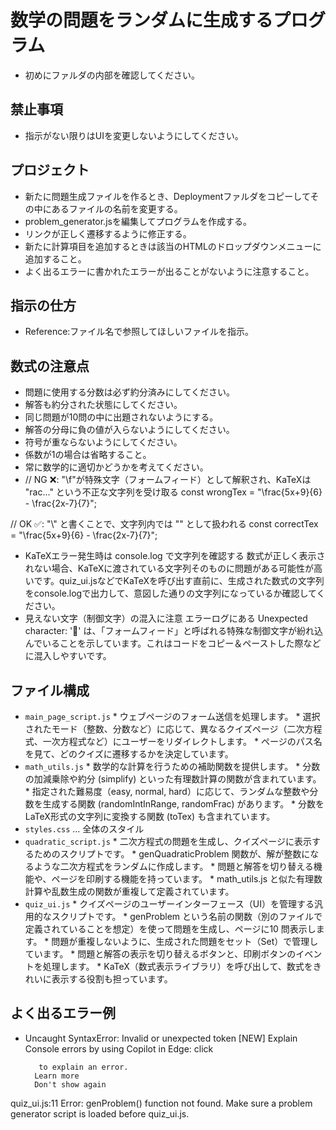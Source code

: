 # 数学の問題をランダムに生成するプログラム

- 初めにファルダの内部を確認してください。

## 禁止事項
- 指示がない限りはUIを変更しないようにしてください。

## プロジェクト
- 新たに問題生成ファイルを作るとき、Deploymentファルダをコピーしてその中にあるファイルの名前を変更する。
- problem_generator.jsを編集してプログラムを作成する。
- リンクが正しく遷移するように修正する。
- 新たに計算項目を追加するときは該当のHTMLのドロップダウンメニューに追加すること。
- よく出るエラーに書かれたエラーが出ることがないように注意すること。

## 指示の仕方
- Reference:ファイル名で参照してほしいファイルを指示。


## 数式の注意点
- 問題に使用する分数は必ず約分済みにしてください。
- 解答も約分された状態にしてください。
- 同じ問題が10問の中に出題されないようにする。
- 解答の分母に負の値が入らないようにしてください。
- 符号が重ならないようにしてください。
- 係数が1の場合は省略すること。
- 常に数学的に適切かどうかを考えてください。
- // NG ❌: "\f"が特殊文字（フォームフィード）として解釈され、KaTeXは "rac..." という不正な文字列を受け取る
const wrongTex = "\frac{5x+9}{6} - \frac{2x-7}{7}";

// OK ✅: "\\" と書くことで、文字列内では "\" として扱われる
const correctTex = "\\frac{5x+9}{6} - \\frac{2x-7}{7}";
-  KaTeXエラー発生時は console.log で文字列を確認する
数式が正しく表示されない場合、KaTeXに渡されている文字列そのものに問題がある可能性が高いです。quiz_ui.jsなどでKaTeXを呼び出す直前に、生成された数式の文字列をconsole.logで出力して、意図した通りの文字列になっているか確認してください。
- 見えない文字（制御文字）の混入に注意
エラーログにある Unexpected character: '' は、「フォームフィード」と呼ばれる特殊な制御文字が紛れ込んでいることを示しています。これはコードをコピー＆ペーストした際などに混入しやすいです。

## ファイル構成

- `main_page_script.js`
       * ウェブページのフォーム送信を処理します。
       * 選択されたモード（整数、分数など）に応じて、異なるクイズページ（二次方程式、一次方程式など）にユーザーをリダイレクトします。
       * ページのパス名を見て、どのクイズに遷移するかを決定しています。
- `math_utils.js`
       * 数学的な計算を行うための補助関数を提供します。
       * 分数の加減乗除や約分 (simplify) といった有理数計算の関数が含まれています。
       * 指定された難易度（easy, normal, hard）に応じて、ランダムな整数や分数を生成する関数 (randomIntInRange,
          randomFrac) があります。
       * 分数をLaTeX形式の文字列に変換する関数 (toTex) も含まれています。
- `styles.css` … 全体のスタイル
-  `quadratic_script.js`
       * 二次方程式の問題を生成し、クイズページに表示するためのスクリプトです。
       * genQuadraticProblem 関数が、解が整数になるような二次方程式をランダムに作成します。
       * 問題と解答を切り替える機能や、ページを印刷する機能を持っています。
       * math_utils.js と似た有理数計算や乱数生成の関数が重複して定義されています。
-  `quiz_ui.js`
       * クイズページのユーザーインターフェース（UI）を管理する汎用的なスクリプトです。
       * genProblem という名前の関数（別のファイルで定義されていることを想定）を使って問題を生成し、ページに10
         問表示します。
       * 問題が重複しないように、生成された問題をセット（Set）で管理しています。
       * 問題と解答の表示を切り替えるボタンと、印刷ボタンのイベントを処理します。
       * KaTeX（数式表示ライブラリ）を呼び出して、数式をきれいに表示する役割も担っています。

## よく出るエラー例
- Uncaught SyntaxError: Invalid or unexpected token
[NEW] Explain Console errors by using Copilot in Edge: click
         
         to explain an error. 
        Learn more
        Don't show again
quiz_ui.js:11  Error: genProblem() function not found. Make sure a problem generator script is loaded before quiz_ui.js.

